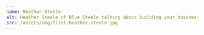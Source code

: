 ```yaml
---
name: Heather Steele
alt: Heather Steele of Blue Steele talking about building your business battlecry
src: /assets/img/flint-heather-steele.jpg
---
```


